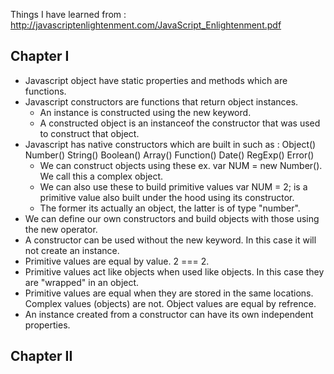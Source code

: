 Things I have learned from : http://javascriptenlightenment.com/JavaScript_Enlightenment.pdf

## Chapter I

- Javascript object have static properties and methods which are functions.
- Javascript constructors are functions that return object instances.
  - An instance is constructed using the new keyword.
  - A constructed object is an instanceof the constructor that was used to construct that object.
- Javascript has native constructors which are built in such as : Object() Number() String() Boolean() Array() Function() Date() RegExp() Error()
  - We can construct objects using these ex. var NUM = new Number(). We call this a complex object.
  - We can also use these to build primitive values var NUM = 2; is a primitive value also built under the hood using its constructor.
  - The former its actually an object, the latter is of type "number".
- We can define our own constructors and build objects with those using the new operator.
- A constructor can be used without the new keyword. In this case it will not create an instance.
- Primitive values are equal by value. 2 === 2.
- Primitive values act like objects when used like objects. In this case they are "wrapped" in an object.
- Primitive values are equal when they are stored in the same locations. Complex values (objects) are not.
  Object values are equal by refrence.
- An instance created from a constructor can have its own independent properties.

## Chapter II
